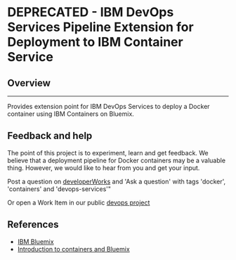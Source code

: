 # DEPRECATED - IBM DevOps Services Pipeline Extension for Deployment to IBM Container Service

## Overview
--------
Provides extension point for IBM DevOps Services to deploy a Docker container using IBM Containers on Bluemix.

## Feedback and help
The point of this project is to experiment, learn and get feedback. We believe that a deployment pipeline for Docker containers may be a valuable thing. However, we would like to hear from you and get your input.  

Post a question on [developerWorks](https://developer.ibm.com/answers/) and 'Ask a question' with tags 'docker', 'containers' and 'devops-services'"

Or open a Work Item in our public [devops project](https://hub.jazz.net/project/alchemy/Alchemy-Ostanes)

## References
- [IBM Bluemix](https://console.ng.bluemix.net/)
- [Introduction to containers and Bluemix](https://developer.ibm.com/bluemix/docs/set-up-continuous-delivery-ibm-containers/)